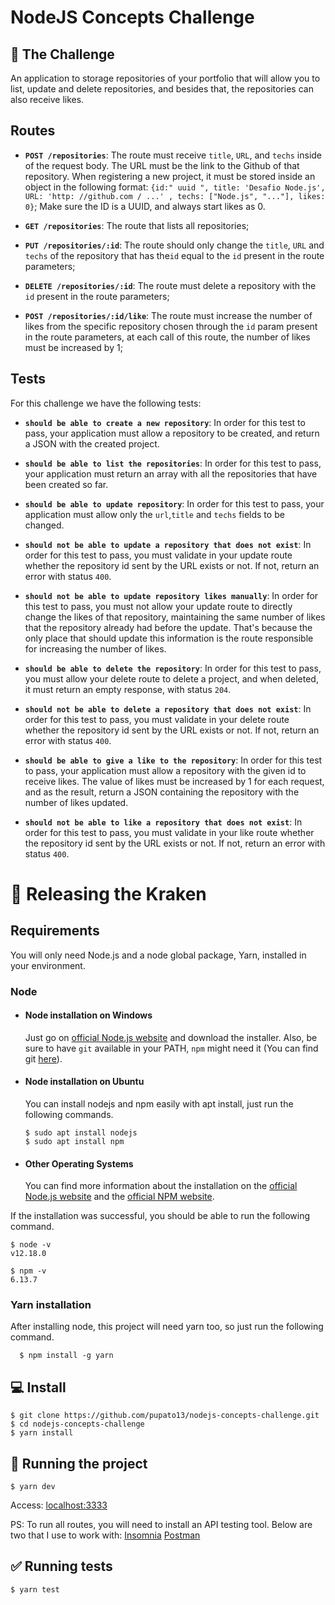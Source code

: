 # NodeJS Concepts Challenge

## :dart: The Challenge

An application to storage repositories of your portfolio that will allow you to list, update and delete repositories, and besides that, the repositories can also receive likes.

## Routes

-   **`POST /repositories`**: The route must receive `title`, `URL`, and `techs` inside of the request body. The URL must be the link to the Github of that repository. When registering a new project, it must be stored inside an object in the following format: `{id:" uuid ", title: 'Desafio Node.js', URL: 'http: //github.com / ...' , techs: ["Node.js", "..."], likes: 0}`; Make sure the ID is a UUID, and always start likes as 0.

-   **`GET /repositories`**: The route that lists all repositories;

-   **`PUT /repositories/:id`**: The route should only change the `title`, `URL` and `techs` of the repository that has the`id` equal to the `id` present in the route parameters;

-   **`DELETE /repositories/:id`**: The route must delete a repository with the `id` present in the route parameters;

-   **`POST /repositories/:id/like`**: The route must increase the number of likes from the specific repository chosen through the `id` param present in the route parameters, at each call of this route, the number of likes must be increased by 1;

## Tests

For this challenge we have the following tests:

-   **`should be able to create a new repository`**: In order for this test to pass, your application must allow a repository to be created, and return a JSON with the created project.

-   **`should be able to list the repositories`**: In order for this test to pass, your application must return an array with all the repositories that have been created so far.

-   **`should be able to update repository`**: In order for this test to pass, your application must allow only the `url`,`title` and `techs` fields to be changed.

-   **`should not be able to update a repository that does not exist`**: In order for this test to pass, you must validate in your update route whether the repository id sent by the URL exists or not. If not, return an error with status `400`.

-   **`should not be able to update repository likes manually`**: In order for this test to pass, you must not allow your update route to directly change the likes of that repository, maintaining the same number of likes that the repository already had before the update. That's because the only place that should update this information is the route responsible for increasing the number of likes.

-   **`should be able to delete the repository`**: In order for this test to pass, you must allow your delete route to delete a project, and when deleted, it must return an empty response, with status `204`.

-   **`should not be able to delete a repository that does not exist`**: In order for this test to pass, you must validate in your delete route whether the repository id sent by the URL exists or not. If not, return an error with status `400`.

-   **`should be able to give a like to the repository`**: In order for this test to pass, your application must allow a repository with the given id to receive likes. The value of likes must be increased by 1 for each request, and as the result, return a JSON containing the repository with the number of likes updated.

-   **`should not be able to like a repository that does not exist`**: In order for this test to pass, you must validate in your like route whether the repository id sent by the URL exists or not. If not, return an error with status `400`.

# :rocket: Releasing the Kraken

## Requirements

You will only need Node.js and a node global package, Yarn, installed in your environment.

### Node

-   #### Node installation on Windows

    Just go on [official Node.js website](https://nodejs.org/) and download the installer.
    Also, be sure to have `git` available in your PATH, `npm` might need it (You can find git [here](https://git-scm.com/)).

-   #### Node installation on Ubuntu

    You can install nodejs and npm easily with apt install, just run the following commands.

        $ sudo apt install nodejs
        $ sudo apt install npm

-   #### Other Operating Systems
    You can find more information about the installation on the [official Node.js website](https://nodejs.org/) and the [official NPM website](https://npmjs.org/).

If the installation was successful, you should be able to run the following command.

    $ node -v
    v12.18.0

    $ npm -v
    6.13.7

###

### Yarn installation

After installing node, this project will need yarn too, so just run the following command.

      $ npm install -g yarn

## :computer: Install

    $ git clone https://github.com/pupato13/nodejs-concepts-challenge.git
    $ cd nodejs-concepts-challenge
    $ yarn install

## :checkered_flag: Running the project

    $ yarn dev

Access: [localhost:3333](http://localhost:3333/repositories)

PS: To run all routes, you will need to install an API testing tool. Below are two that I use to work with:
[Insomnia](https://insomnia.rest/)
[Postman](https://www.postman.com/)

## :white_check_mark: Running tests

    $ yarn test
